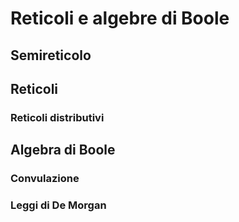 # Reticoli e algebre di Boole

## Semireticolo

## Reticoli

### Reticoli distributivi

## Algebra di Boole

### Convulazione

### Leggi di De Morgan